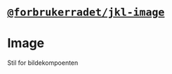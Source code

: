 # [`@forbrukerradet/jkl-image`](https://jokul.fremtind.no/komponenter/image)

# Image

Stil for bildekompoenten
